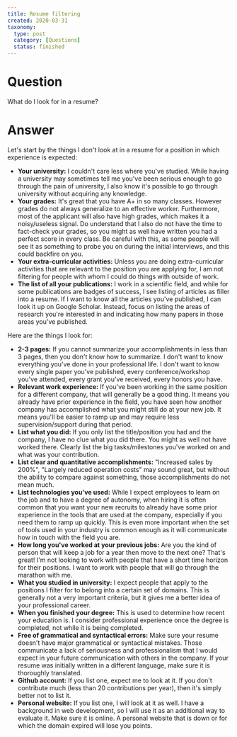 ```yaml
---
title: Resume filtering
created: 2020-03-31
taxonomy:
  type: post
  category: [Questions]
  status: finished
---
```


# Question
What do I look for in a resume?

# Answer
Let's start by the things I don't look at in a resume for a position in which experience is expected:
* **Your university:** I couldn't care less where you've studied. While having a university may sometimes tell me you've been serious enough to go through the pain of university, I also know it's possible to go through university without acquiring any knowledge.
* **Your grades:** It's great that you have A+ in so many classes. However grades do not always generalize to an effective worker. Furthermore, most of the applicant will also have high grades, which makes it a noisy/useless signal. Do understand that I also do not have the time to fact-check your grades, so you might as well have written you had a perfect score in every class. Be careful with this, as some people will see it as something to probe you on during the initial interviews, and this could backfire on you.
* **Your extra-curricular activities:** Unless you are doing extra-curricular activities that are relevant to the position you are applying for, I am not filtering for people with whom I could do things with outside of work.
* **The list of all your publications:** I work in a scientific field, and while for some publications are badges of success, I see listing of articles as filler into a resume. If I want to know all the articles you've published, I can look it up on Google Scholar. Instead, focus on listing the areas of research you're interested in and indicating how many papers in those areas you've published.

Here are the things I look for:
* **2-3 pages:** If you cannot summarize your accomplishments in less than 3 pages, then you don't know how to summarize. I don't want to know everything you've done in your professional life. I don't want to know every single paper you've published, every conference/workshop you've attended, every grant you've received, every honors you have.
* **Relevant work experience:** If you've been working in the same position for a different company, that will generally be a good thing. It means you already have prior experience in the field, you have seen how another company has accomplished what you might still do at your new job. It means you'll be easier to ramp up and may require less supervision/support during that period.
* **List what you did:** If you only list the title/position you had and the company, I have no clue what you did there. You might as well not have worked there. Clearly list the big tasks/milestones you've worked on and what was your contribution.
* **List clear and quantitative accomplishments:** "Increased sales by 200%", "Largely reduced operation costs" may sound great, but without the ability to compare against something, those accomplishments do not mean much.
* **List technologies you've used:** While I expect employees to learn on the job and to have a degree of autonomy, when hiring it is often common that you want your new recruits to already have some prior experience in the tools that are used at the company, especially if you need them to ramp up quickly. This is even more important when the set of tools used in your industry is common enough as it will communicate how in touch with the field you are.
* **How long you've worked at your previous jobs:** Are you the kind of person that will keep a job for a year then move to the next one? That's great! I'm not looking to work with people that have a short time horizon for their positions. I want to work with people that will go through the marathon with me.
* **What you studied in university:** I expect people that apply to the positions I filter for to belong into a certain set of domains. This is generally not a very important criteria, but it gives me a better idea of your professional career.
* **When you finished your degree:** This is used to determine how recent your education is. I consider professional experience once the degree is completed, not while it is being completed.
* **Free of grammatical and syntactical errors:** Make sure your resume doesn't have major grammatical or syntactical mistakes. Those communicate a lack of seriousness and professionalism that I would expect in your future communication with others in the company. If your resume was initially written in a different language, make sure it is thoroughly translated.
* **Github account:** If you list one, expect me to look at it. If you don't contribute much (less than 20 contributions per year), then it's simply better not to list it.
* **Personal website:** If you list one, I will look at it as well. I have a background in web development, so I will use it as an additional way to evaluate it. Make sure it is online. A personal website that is down or for which the domain expired will lose you points.
